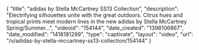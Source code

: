 {
    "title": "adidas by Stella McCartney SS13 Collection",
    "description": "Electrifying silhouettes unite with the great outdoors. Citrus hues and tropical prints meet modern lines in the new adidas by Stella McCartney Spring\/Summer...",
    "videoid": "154144",
    "date_created": "1398106867",
    "date_modified": "1418181299",
    "type": "captivate",
    "layout": "video",
    "url": "\/v\/adidas-by-stella-mccartney-ss13-collection\/154144"
}